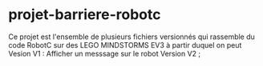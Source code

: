 # projet-barriere-robotc
Ce projet est l'ensemble de plusieurs fichiers versionnés qui rassemble du code RobotC sur des LEGO MINDSTORMS EV3
à partir duquel on peut 
Vesion V1 : Afficher un messsage sur le robot 
Version V2 ; 

